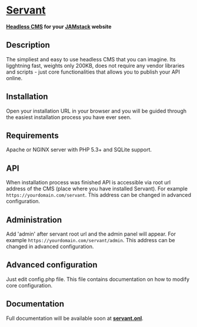 # [Servant](https://servant.onl/)

**[Headless CMS](https://en.wikipedia.org/wiki/Headless_CMS) for your [JAMstack](https://jamstack.org/) website**

## Description
The simpliest and easy to use headless CMS that you can imagine. Its ligghtning fast, weights only 200KB, does not require any vendor libraries and scripts - just core functionalities that allows you to publish your API online.

## Installation
Open your installation URL in your browser and you will be guided through the easiest installation process you have ever seen.

## Requirements
Apache or NGINX server with PHP 5.3+ and SQLite support.

## API
When installation process was finished API is accessible via root url address of the CMS (place where you have installed Servant). For example `https://yourdomain.com/servant`.
This address can be changed in advanced configuration.

## Administration
Add 'admin' after servant root url and the admin panel will appear. For example `https://yourdomain.com/servant/admin`.
This address can be changed in advanced configuration.

## Advanced configuration
Just edit config.php file. This file contains documentation on how to modify core configuration.

## Documentation
Full documentation will be available soon at **[servant.onl](https://servant.onl/)**.